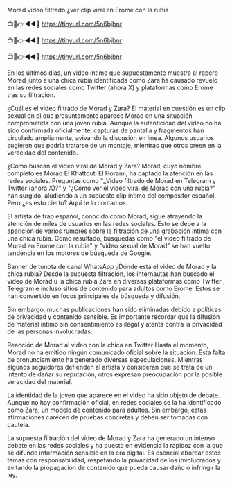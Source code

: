 Morad video filtrado ¿ver clip viral en Erome con la rubia


📺📱👉◄◄🔴  https://tinyurl.com/5n6bjbnr

📺📱👉◄◄🔴  https://tinyurl.com/5n6bjbnr

📺📱👉◄◄🔴  https://tinyurl.com/5n6bjbnr


En los últimos días, un video íntimo que supuestamente muestra al rapero Morad junto a una chica rubia identificada como Zara ha causado revuelo en las redes sociales como Twitter (ahora X) y plataformas como Erome tras su filtración.

¿Cuál es el video filtrado de Morad y Zara?
El material en cuestión es un clip sexual en el que presuntamente aparece Morad en una situación comprometida con una joven rubia. Aunque la autenticidad del video no ha sido confirmada oficialmente, capturas de pantalla y fragmentos han circulado ampliamente, avivando la discusión en línea. Algunos usuarios sugieren que podría tratarse de un montaje, mientras que otros creen en la veracidad del contenido.


¿Cómo buscan el video viral de Morad y Zara?
Morad, cuyo nombre completo es Morad El Khattouti El Horami, ha captado la atención en las redes sociales. Preguntas como "¿Video filtrado de Morad en Telegram y Twitter (ahora X)?" y "¿Cómo ver el video viral de Morad con una rubia?" han surgido, aludiendo a un supuesto clip íntimo del compositor español. Pero ¿es esto cierto? Aquí te lo contamos.


El artista de trap español, conocido como Morad, sigue atrayendo la atención de miles de usuarios en las redes sociales. Esto se debe a la aparición de varios rumores sobre la filtración de una grabación íntima con una chica rubia. Como resultado, búsquedas como "el video filtrado de Morad en Erome con la rubia" y "video sexual de Morad" se han vuelto tendencia en los motores de búsqueda de Google.

Banner de tunota de canal WhatsApp
¿Dónde está el video de Morad y la chica rubia?
Desde la supuesta filtración, los internautas han buscado el video de Morad u la chica rubia Zara en diversas plataformas como Twitter , Telegram e incluso sitios de contenido para adultos como Erome. Estos se han convertido en focos principales de búsqueda y difusión.

Sin embargo, muchas publicaciones han sido eliminadas debido a políticas de privacidad y contenido sensible. Es importante recordar que la difusión de material íntimo sin consentimiento es ilegal y atenta contra la privacidad de las personas involucradas.

Reacción de Morad al video con la chica en Twitter
Hasta el momento, Morad no ha emitido ningún comunicado oficial sobre la situación. Esta falta de pronunciamiento ha generado diversas especulaciones. Mientras algunos seguidores defienden al artista y consideran que se trata de un intento de dañar su reputación, otros expresan preocupación por la posible veracidad del material.

La identidad de la joven que aparece en el video ha sido objeto de debate. Aunque no hay confirmación oficial, en redes sociales se la ha identificado como Zara, un modelo de contenido para adultos. Sin embargo, estas afirmaciones carecen de pruebas concretas y deben ser tomadas con cautela.


La supuesta filtración del vídeo de Morad y Zara ha generado un intenso debate en las redes sociales y ha puesto en evidencia la rapidez con la que se difunde información sensible en la era digital. Es esencial abordar estos temas con responsabilidad, respetando la privacidad de los involucrados y evitando la propagación de contenido que pueda causar daño o infringir la ley.
